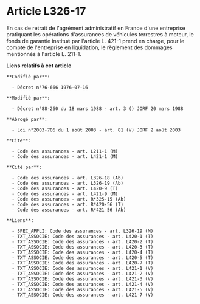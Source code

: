 # Article L326-17

En cas de retrait de l'agrément administratif en France d'une entreprise pratiquant les opérations d'assurances de véhicules
terrestres à moteur, le fonds de garantie institué par l'article L. 421-1 prend en charge, pour le compte de l'entreprise en
liquidation, le règlement des dommages mentionnés à l'article L. 211-1.

**Liens relatifs à cet article**

	**Codifié par**:

	  - Décret n°76-666 1976-07-16

	**Modifié par**:

	  - Décret n°88-260 du 18 mars 1988 - art. 3 () JORF 20 mars 1988

	**Abrogé par**:

	  - Loi n°2003-706 du 1 août 2003 - art. 81 (V) JORF 2 août 2003

	**Cite**:

	  - Code des assurances - art. L211-1 (M)
	  - Code des assurances - art. L421-1 (M)

	**Cité par**:

	  - Code des assurances - art. L326-18 (Ab)
	  - Code des assurances - art. L326-19 (Ab)
	  - Code des assurances - art. L420-9 (T)
	  - Code des assurances - art. L421-9 (M)
	  - Code des assurances - art. R*325-15 (Ab)
	  - Code des assurances - art. R*420-56 (T)
	  - Code des assurances - art. R*421-56 (Ab)

	**Liens**:

	  - SPEC_APPLI: Code des assurances - art. L326-19 (M)
	  - TXT_ASSOCIE: Code des assurances - art. L420-1 (T)
	  - TXT_ASSOCIE: Code des assurances - art. L420-2 (T)
	  - TXT_ASSOCIE: Code des assurances - art. L420-3 (T)
	  - TXT_ASSOCIE: Code des assurances - art. L420-4 (T)
	  - TXT_ASSOCIE: Code des assurances - art. L420-5 (T)
	  - TXT_ASSOCIE: Code des assurances - art. L420-7 (T)
	  - TXT_ASSOCIE: Code des assurances - art. L421-1 (V)
	  - TXT_ASSOCIE: Code des assurances - art. L421-2 (V)
	  - TXT_ASSOCIE: Code des assurances - art. L421-3 (V)
	  - TXT_ASSOCIE: Code des assurances - art. L421-4 (V)
	  - TXT_ASSOCIE: Code des assurances - art. L421-5 (V)
	  - TXT_ASSOCIE: Code des assurances - art. L421-7 (V)
